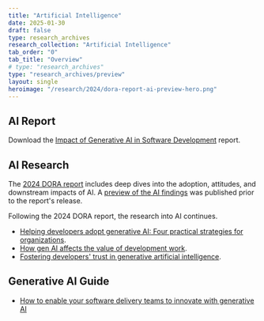 ```yaml
---
title: "Artificial Intelligence"
date: 2025-01-30
draft: false
type: research_archives
research_collection: "Artificial Intelligence"
tab_order: "0"
tab_title: "Overview"
# type: "research_archives"
type: "research_archives/preview"
layout: single
heroimage: "/research/2024/dora-report-ai-preview-hero.png"
---
```


## AI Report

Download the [Impact of Generative AI in Software Development](/research/ai/gen-ai-report/) report.

## AI Research

The [2024 DORA report](/research/2024/dora-report/) includes deep dives into the adoption, attitudes, and downstream impacts of AI. A [preview of the AI findings](/research/2024/ai-preview) was published prior to the report's release.

Following the 2024 DORA report, the research into AI continues.

* [Helping developers adopt generative AI: Four practical strategies for organizations](/research/ai/adopt-gen-ai).
* [How gen AI affects the value of development work](/research/ai/value-of-development-work/).
* [Fostering developers' trust in generative artificial intelligence](/research/ai/trust-in-ai/).

## Generative AI Guide

* [How to enable your software delivery teams to innovate with generative AI](/guides/how-to-innovate-with-generative-ai/)
